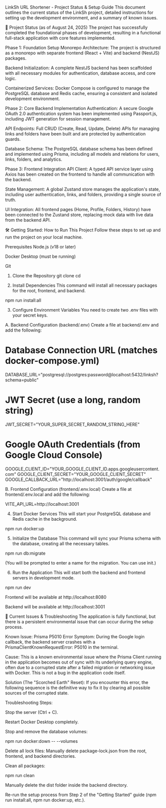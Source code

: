 LinkSh URL Shortener - Project Status & Setup Guide
This document outlines the current status of the LinkSh project, detailed instructions for setting up the development environment, and a summary of known issues.

🚀 Project Status (as of August 24, 2025)
The project has successfully completed the foundational phases of development, resulting in a functional full-stack application with core features implemented.

Phase 1: Foundation Setup
Monorepo Architecture: The project is structured as a monorepo with separate frontend (React + Vite) and backend (NestJS) packages.

Backend Initialization: A complete NestJS backend has been scaffolded with all necessary modules for authentication, database access, and core logic.

Containerized Services: Docker Compose is configured to manage the PostgreSQL database and Redis cache, ensuring a consistent and isolated development environment.

Phase 2: Core Backend Implementation
Authentication: A secure Google OAuth 2.0 authentication system has been implemented using Passport.js, including JWT generation for session management.

API Endpoints: Full CRUD (Create, Read, Update, Delete) APIs for managing links and folders have been built and are protected by authentication guards.

Database Schema: The PostgreSQL database schema has been defined and implemented using Prisma, including all models and relations for users, links, folders, and analytics.

Phase 3: Frontend Integration
API Client: A typed API service layer using Axios has been created on the frontend to handle all communication with the backend.

State Management: A global Zustand store manages the application's state, including user authentication, links, and folders, providing a single source of truth.

UI Integration: All frontend pages (Home, Profile, Folders, History) have been connected to the Zustand store, replacing mock data with live data from the backend API.

🛠️ Getting Started: How to Run This Project
Follow these steps to set up and run the project on your local machine.

Prerequisites
Node.js (v18 or later)

Docker Desktop (must be running)

Git

1. Clone the Repository
git clone <your-repository-url>
cd <your-repository-name>

2. Install Dependencies
This command will install all necessary packages for the root, frontend, and backend.

npm run install:all

3. Configure Environment Variables
You need to create two .env files with your secret keys.

A. Backend Configuration (backend/.env)
Create a file at backend/.env and add the following:

# Database Connection URL (matches docker-compose.yml)
DATABASE_URL="postgresql://postgres:password@localhost:5432/linksh?schema=public"

# JWT Secret (use a long, random string)
JWT_SECRET="YOUR_SUPER_SECRET_RANDOM_STRING_HERE"

# Google OAuth Credentials (from Google Cloud Console)
GOOGLE_CLIENT_ID="YOUR_GOOGLE_CLIENT_ID.apps.googleusercontent.com"
GOOGLE_CLIENT_SECRET="YOUR_GOOGLE_CLIENT_SECRET"
GOOGLE_CALLBACK_URL="http://localhost:3001/auth/google/callback"

B. Frontend Configuration (frontend/.env.local)
Create a file at frontend/.env.local and add the following:

VITE_API_URL=http://localhost:3001

4. Start Docker Services
This will start your PostgreSQL database and Redis cache in the background.

npm run docker:up

5. Initialize the Database
This command will sync your Prisma schema with the database, creating all the necessary tables.

npm run db:migrate

(You will be prompted to enter a name for the migration. You can use init.)

6. Run the Application
This will start both the backend and frontend servers in development mode.

npm run dev

Frontend will be available at http://localhost:8080

Backend will be available at http://localhost:3001

🐞 Current Issues & Troubleshooting
The application is fully functional, but there is a persistent environmental issue that can occur during the setup process.

Known Issue: Prisma P5010 Error
Symptom: During the Google login callback, the backend server crashes with a PrismaClientKnownRequestError: P5010 in the terminal.

Cause: This is a known environmental issue where the Prisma Client running in the application becomes out of sync with its underlying query engine, often due to a corrupted state after a failed migration or networking issue with Docker. This is not a bug in the application code itself.

Solution (The "Scorched Earth" Reset): If you encounter this error, the following sequence is the definitive way to fix it by clearing all possible sources of the corrupted state.

Troubleshooting Steps:

Stop the server (Ctrl + C).

Restart Docker Desktop completely.

Stop and remove the database volumes:

npm run docker:down -- --volumes

Delete all lock files: Manually delete package-lock.json from the root, frontend, and backend directories.

Clean all packages:

npm run clean

Manually delete the dist folder inside the backend directory.

Re-run the setup process from Step 2 of the "Getting Started" guide (npm run install:all, npm run docker:up, etc.).